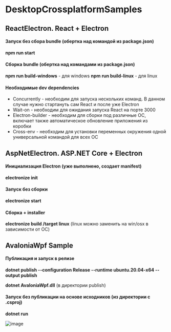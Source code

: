 # DesktopCrossplatformSamples

## ReactElectron. React + Electron

#### Запуск без сбора bundle (обертка над командой из package.json)
**npm run start**

#### Сборка bundle (обертка над командами из package.json)
**npm run build-windows** - для windows
**npm run build-linux** - для linux

#### Необходимые dev dependencies
* Concurrently - необходим для запуска нескольких команд. В данном случае нужно стартануть сам React и после уже Electron
* Wait-on - необходим для ожидания запуска React на порте 3000
* Electron-builder - необходим для сборки под различные ОС, включает также автоматическое обновление приложения из коробки
* Cross-env - необходим для установки переменных окружения одной универсальной командой для всех ОС

## AspNetElectron. ASP.NET Core + Electron

#### Инициализация Electron (уже выполнено, создает manifest)
**electronize init**

#### Запуск без сборки
**electronize start**

#### Сборка + installer 
**electronize build /target linux** (linux можно заменить на win/osx в зависимости от ОС)

## AvaloniaWpf Sample

#### Публикация и запуск в релизе
**dotnet publish --configuration Release --runtime ubuntu.20.04-x64 --output publish**

**dotnet AvaloniaWpf.dll** (в директории publish)

#### Запуск без публикации на основе исходников (из директории с .csproj)
**dotnet run**

![image](https://user-images.githubusercontent.com/57220464/194752787-b61cef52-2f49-4204-a818-95d4ef3d6ae2.png)

